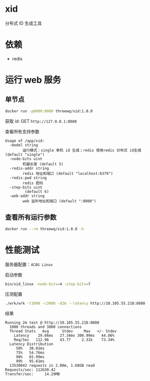 # xid

分布式 ID 生成工具

# 依赖

* redis


# 运行 web 服务

## 单节点 

```bash
docker run -p8080:8080 threewq/xid:1.0.0
```

获取 id: GET `http://127.0.0.1:8080`

查看所有支持参数

```text
Usage of /app/xid:
  -model string
        运行模式：single 单机 id 生成；redis 使用redis 分布式 id生成 (default "single")
  -node-bits uint
        机器长度 (default 5)
  -redis-addr string
        redis 地址和端口 (default "localhost:6379")
  -redis-pwd string
        redis 密码
  -step-bits uint
         (default 6)
  -web-addr string
        web 监听地址和端口 (default ":8080")

```

## 查看所有运行参数

```bash
docker run --rm threewq/xid:1.0.0 -h
```

# 性能测试

服务器配置：`4C8G Linux`

启动参数
```sh
bin/xid_linux -node-bits=4 -step-bits=7
```

压测配置
```sh
./wrk/wrk -t1000 -c3000 -d2m --latency http://10.105.55.218:8080
```

结果
```text
Running 2m test @ http://10.105.55.218:8080
  1000 threads and 3000 connections
  Thread Stats   Avg      Stdev     Max   +/- Stdev
    Latency    29.66ms   27.34ms 300.99ms   44.86%
    Req/Sec   112.96     43.77     2.31k    73.34%
  Latency Distribution
     50%   30.01ms
     75%   54.76ms
     90%   65.99ms
     99%   95.61ms
  13530842 requests in 2.00m, 1.68GB read
Requests/sec: 112630.42
Transfer/sec:     14.29MB
```
